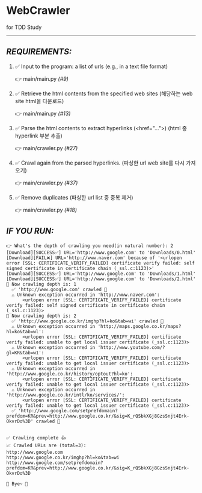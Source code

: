 # WebCrawler
 for TDD Study
****

## _REQUIREMENTS:_


1. ✅ Input to the program: a list of urls (e.g., in a text file format)
   
    👉 main/main.py _(#9)_
   

2. ✅ Retrieve the html contents from the specified web sites (해당하는 web site html을 다운로드) 
   
    👉 main/main.py _(#13)_
   

3. ✅ Parse the html contents to extract hyperlinks (<href="...">) (html 중 hyperlink 부분 추출)
   
    👉 main/crawler.py _(#27)_
   

4. ✅ Crawl again from the parsed hyperlinks. (파싱한 url web site를 다시 가져오기)
   
    👉 main/crawler.py _(#37)_
   

5. ✅ Remove duplicates (파싱한 url list 중 중복 제거)
   
    👉 main/crawler.py _(#18)_

## _IF YOU RUN:_
~~~~
👉 What's the depth of crawling you need(in natural number): 2
[Download][SUCCESS✅] URL='http://www.google.com' to 'Downloads/0.html'
[Download][FAIL❌] URL='http://www.naver.com' because of '<urlopen error [SSL: CERTIFICATE_VERIFY_FAILED] certificate verify failed: self signed certificate in certificate chain (_ssl.c:1123)>'
[Download][SUCCESS✅] URL='http://www.google.com' to 'Downloads/1.html'
[Download][SUCCESS✅] URL='http://www.google.com' to 'Downloads/2.html'
🔦 Now crawling depth is: 1
  ✅ 'http://www.google.com' crawled 👏
  ⚠️ Unknown exception occurred in 'http://www.naver.com':
      <urlopen error [SSL: CERTIFICATE_VERIFY_FAILED] certificate verify failed: self signed certificate in certificate chain (_ssl.c:1123)>
🔦 Now crawling depth is: 2
  ✅ 'http://www.google.co.kr/imghp?hl=ko&tab=wi' crawled 👏
  ⚠️ Unknown exception occurred in 'http://maps.google.co.kr/maps?hl=ko&tab=wl':
      <urlopen error [SSL: CERTIFICATE_VERIFY_FAILED] certificate verify failed: unable to get local issuer certificate (_ssl.c:1123)>
  ⚠️ Unknown exception occurred in 'http://www.youtube.com/?gl=KR&tab=w1':
      <urlopen error [SSL: CERTIFICATE_VERIFY_FAILED] certificate verify failed: unable to get local issuer certificate (_ssl.c:1123)>
  ⚠️ Unknown exception occurred in 'http://www.google.co.kr/history/optout?hl=ko':
      <urlopen error [SSL: CERTIFICATE_VERIFY_FAILED] certificate verify failed: unable to get local issuer certificate (_ssl.c:1123)>
  ⚠️ Unknown exception occurred in 'http://www.google.co.kr/intl/ko/services/':
      <urlopen error [SSL: CERTIFICATE_VERIFY_FAILED] certificate verify failed: unable to get local issuer certificate (_ssl.c:1123)>
  ✅ 'http://www.google.com/setprefdomain?prefdom=KR&prev=http://www.google.co.kr/&sig=K_rQSbkXGj8GzsSnjt4Erk-OkvrDo%3D' crawled 👏


✅ Crawling complete 👍
📈 Crawled URLs are (total=3): 
http://www.google.com
http://www.google.co.kr/imghp?hl=ko&tab=wi
http://www.google.com/setprefdomain?prefdom=KR&prev=http://www.google.co.kr/&sig=K_rQSbkXGj8GzsSnjt4Erk-OkvrDo%3D

👋 Bye~ 👋
